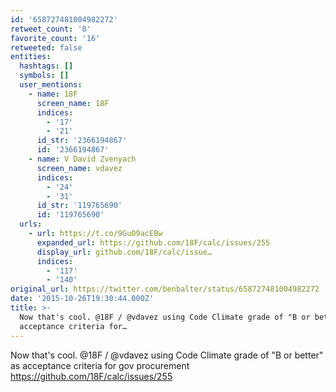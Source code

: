 ```yaml
---
id: '658727481004982272'
retweet_count: '8'
favorite_count: '16'
retweeted: false
entities:
  hashtags: []
  symbols: []
  user_mentions:
    - name: 18F
      screen_name: 18F
      indices:
        - '17'
        - '21'
      id_str: '2366194867'
      id: '2366194867'
    - name: V David Zvenyach
      screen_name: vdavez
      indices:
        - '24'
        - '31'
      id_str: '119765690'
      id: '119765690'
  urls:
    - url: https://t.co/9GuO9acEBw
      expanded_url: https://github.com/18F/calc/issues/255
      display_url: github.com/18F/calc/issue…
      indices:
        - '117'
        - '140'
original_url: https://twitter.com/benbalter/status/658727481004982272
date: '2015-10-26T19:30:44.000Z'
title: >-
  Now that's cool. @18F / @vdavez using Code Climate grade of "B or better" as
  acceptance criteria for…
---
```


Now that's cool. @18F / @vdavez using Code Climate grade of "B or better" as acceptance criteria for gov procurement https://github.com/18F/calc/issues/255